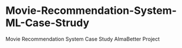 # Movie-Recommendation-System-ML-Case-Strudy
Movie Recommendation System Case Study AlmaBetter Project
